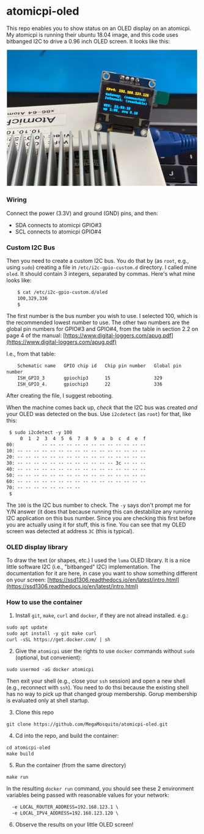 # atomicpi-oled

This repo enables you to show status on an OLED display on an atomicpi. My atomicpi is running their ubuntu 18.04 image, and this code uses bitbanged I2C to drive a 0.96 inch OLED screen. It looks like this:

![atomicpi-oled-photo](https://raw.githubusercontent.com/MegaMosquito/atomicpi-oled/main/atomicpi-oled.jpg)

### Wiring

Connect the power (3.3V) and ground (GND) pins, and then:
* SDA connects to atomicpi GPIO#3
* SCL connects to atomicpi GPIO#4

### Custom I2C Bus

Then you need to create a custom I2C bus. You do that by (as `root`, e.g., using `sudo`) creating a file in `/etc/i2c-gpio-custom.d` directory. I called mine `oled`. It should contain 3 integers, separated by commas. Here's what mine looks like:

```
    $ cat /etc/i2c-gpio-custom.d/oled
    100,329,336
    $
```

The first number is the bus number you wish to use. I selected 100, which is the recommended lowest number to use. The other two numbers are the global pin numbers for GPIO#3 and GPIO#4, from the table in section 2.2 on page 4 of the manual:
    [https://www.digital-loggers.com/apug.pdf](https://www.digital-loggers.com/apug.pdf)

I.e., from that table:
```
    Schematic name   GPIO chip id   Chip pin number   Global pin number
    ISH_GPIO_3       gpiochip3      15                329
    ISH_GPIO_4.      gpiochip3      22                336
```

After creating the file, I suggest rebooting.

When the machine comes back up, *check* that the I2C bus was created *and* your OLED was detected on the bus. Use `i2cdetect` (as `root`) for that, like this:

```
 $ sudo i2cdetect -y 100
     0  1  2  3  4  5  6  7  8  9  a  b  c  d  e  f
00:          -- -- -- -- -- -- -- -- -- -- -- -- -- 
10: -- -- -- -- -- -- -- -- -- -- -- -- -- -- -- -- 
20: -- -- -- -- -- -- -- -- -- -- -- -- -- -- -- -- 
30: -- -- -- -- -- -- -- -- -- -- -- -- 3c -- -- -- 
40: -- -- -- -- -- -- -- -- -- -- -- -- -- -- -- -- 
50: -- -- -- -- -- -- -- -- -- -- -- -- -- -- -- -- 
60: -- -- -- -- -- -- -- -- -- -- -- -- -- -- -- -- 
70: -- -- -- -- -- -- -- --                         
 $ 
```

The `100` is the I2C bus number to check. The `-y` says don't prompt me for Y/N answer (it does that because running this can destabilize any running I2C application on this bus number. Since you are checking this first before you are actually using it for stuff, this is fine. You can see that my OLED screen was detected at address `3C` (this is typical).

### OLED display library

To draw the text (or shapes, etc.) I used the `luma` OLED library. It is a nice little software I2C (i.e., "bitbanged" I2C) implementation. The documentation for it are here, in case you want to show something different on your screen:
    [https://ssd1306.readthedocs.io/en/latest/intro.html](https://ssd1306.readthedocs.io/en/latest/intro.html)

### How to use the container

1. Install `git`, `make`, `curl` and `docker`, if they are not alread installed. e.g.:

```
sudo apt update
sudo apt install -y git make curl
curl -sSL https://get.docker.com/ | sh
```

2. Give the `atomicpi` user the rights to use `docker` commands without `sudo` (optional, but convenient):

```
sudo usermod -aG docker atomicpi
```

Then exit your shell (e.g., close your `ssh` session) and open a new shell (e.g., reconnect with `ssh`). You need to do thsi because the existing shell has no way to pick up that changed group membership. Gorup membership is evaluated only at shell startup.

3. Clone this repo

```
git clone https://github.com/MegaMosquito/atomicpi-oled.git
```

4. Cd into the repo, and build the container:

```
cd atomicpi-oled
make build
```

5. Run the container (from the same directory)

```
make run
```

In the resulting `docker run` command, you should see these 2 environment variables being passed with reasonable values for your network:

```
  -e LOCAL_ROUTER_ADDRESS=192.168.123.1 \
  -e LOCAL_IPV4_ADDRESS=192.168.123.120 \
```

6. Observe the results on your little OLED screen!
